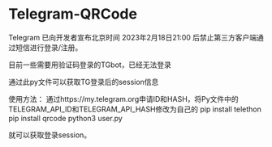 # Telegram-QRCode
Telegram 已向开发者宣布北京时间 2023年2月18日21:00 后禁止第三方客户端通过短信进行登录/注册。

目前一些需要用验证码登录的TGbot，已经无法登录

通过此py文件可以获取TG登录后的session信息

使用方法：
通过https://my.telegram.org申请ID和HASH，将Py文件中的TELEGRAM_API_ID和TELEGRAM_API_HASH修改为自己的
pip install telethon
pip install qrcode
python3 user.py

就可以获取登录session。
